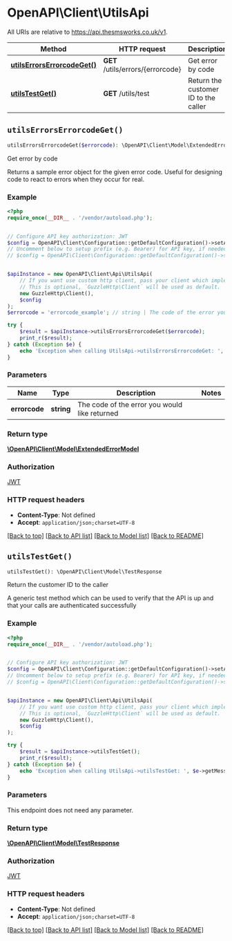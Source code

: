 # OpenAPI\Client\UtilsApi

All URIs are relative to https://api.thesmsworks.co.uk/v1.

Method | HTTP request | Description
------------- | ------------- | -------------
[**utilsErrorsErrorcodeGet()**](UtilsApi.md#utilsErrorsErrorcodeGet) | **GET** /utils/errors/{errorcode} | Get error by code
[**utilsTestGet()**](UtilsApi.md#utilsTestGet) | **GET** /utils/test | Return the customer ID to the caller


## `utilsErrorsErrorcodeGet()`

```php
utilsErrorsErrorcodeGet($errorcode): \OpenAPI\Client\Model\ExtendedErrorModel
```

Get error by code

Returns a sample error object for the given error code. Useful for designing code to react to errors when they occur for real.

### Example

```php
<?php
require_once(__DIR__ . '/vendor/autoload.php');


// Configure API key authorization: JWT
$config = OpenAPI\Client\Configuration::getDefaultConfiguration()->setApiKey('Authorization', 'YOUR_API_KEY');
// Uncomment below to setup prefix (e.g. Bearer) for API key, if needed
// $config = OpenAPI\Client\Configuration::getDefaultConfiguration()->setApiKeyPrefix('Authorization', 'Bearer');


$apiInstance = new OpenAPI\Client\Api\UtilsApi(
    // If you want use custom http client, pass your client which implements `GuzzleHttp\ClientInterface`.
    // This is optional, `GuzzleHttp\Client` will be used as default.
    new GuzzleHttp\Client(),
    $config
);
$errorcode = 'errorcode_example'; // string | The code of the error you would like returned

try {
    $result = $apiInstance->utilsErrorsErrorcodeGet($errorcode);
    print_r($result);
} catch (Exception $e) {
    echo 'Exception when calling UtilsApi->utilsErrorsErrorcodeGet: ', $e->getMessage(), PHP_EOL;
}
```

### Parameters

Name | Type | Description  | Notes
------------- | ------------- | ------------- | -------------
 **errorcode** | **string**| The code of the error you would like returned |

### Return type

[**\OpenAPI\Client\Model\ExtendedErrorModel**](../Model/ExtendedErrorModel.md)

### Authorization

[JWT](../../README.md#JWT)

### HTTP request headers

- **Content-Type**: Not defined
- **Accept**: `application/json;charset=UTF-8`

[[Back to top]](#) [[Back to API list]](../../README.md#endpoints)
[[Back to Model list]](../../README.md#models)
[[Back to README]](../../README.md)

## `utilsTestGet()`

```php
utilsTestGet(): \OpenAPI\Client\Model\TestResponse
```

Return the customer ID to the caller

A generic test method which can be used to verify that the API is up and that your calls are authenticated successfully

### Example

```php
<?php
require_once(__DIR__ . '/vendor/autoload.php');


// Configure API key authorization: JWT
$config = OpenAPI\Client\Configuration::getDefaultConfiguration()->setApiKey('Authorization', 'YOUR_API_KEY');
// Uncomment below to setup prefix (e.g. Bearer) for API key, if needed
// $config = OpenAPI\Client\Configuration::getDefaultConfiguration()->setApiKeyPrefix('Authorization', 'Bearer');


$apiInstance = new OpenAPI\Client\Api\UtilsApi(
    // If you want use custom http client, pass your client which implements `GuzzleHttp\ClientInterface`.
    // This is optional, `GuzzleHttp\Client` will be used as default.
    new GuzzleHttp\Client(),
    $config
);

try {
    $result = $apiInstance->utilsTestGet();
    print_r($result);
} catch (Exception $e) {
    echo 'Exception when calling UtilsApi->utilsTestGet: ', $e->getMessage(), PHP_EOL;
}
```

### Parameters

This endpoint does not need any parameter.

### Return type

[**\OpenAPI\Client\Model\TestResponse**](../Model/TestResponse.md)

### Authorization

[JWT](../../README.md#JWT)

### HTTP request headers

- **Content-Type**: Not defined
- **Accept**: `application/json;charset=UTF-8`

[[Back to top]](#) [[Back to API list]](../../README.md#endpoints)
[[Back to Model list]](../../README.md#models)
[[Back to README]](../../README.md)
